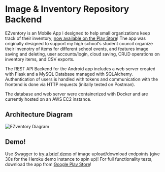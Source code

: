# Image & Inventory Repository Backend

EZventory is an Mobile App I designed to help small organizations keep track of their inventory, [now available on the Play Store](https://play.google.com/store/apps/details?id=com.dinuw.firstapp)! The app was originally designed to support my high school's student council organize their invenotry of items for different school events, and features image saving and deleting, user accounts/login, cloud saving, CRUD operations on inventory items, and CSV exports. 

The REST API Backend for the Android app includes a web server created with Flask and a MySQL Database managed with SQLAlchemy. Authentication of users is handled with tokens and communication with the frontend is done via HTTP requests (initally tested on Postman).

The database and web server were containerized with Docker and are currently hosted on an AWS EC2 instance.

## Architecture Diagram
![EZventory Diagram](https://user-images.githubusercontent.com/50289930/132991052-c8288757-2a0a-40a5-a82c-1f778340d8c0.jpeg)

## Demo!
Use Swagger to [try a brief demo](https://image-repo-2021.herokuapp.com/) of image upload/download endpoints (give 30s for the Heroku demo instance to spin up)! For full functionality tests, download the app from [Google Play Store](https://play.google.com/store/apps/details?id=com.dinuw.firstapp)!

